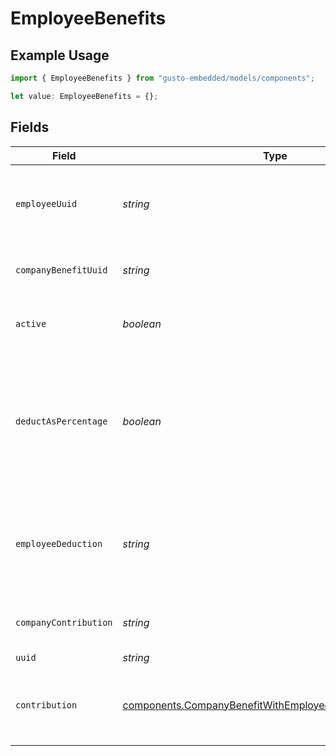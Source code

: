 # EmployeeBenefits

## Example Usage

```typescript
import { EmployeeBenefits } from "gusto-embedded/models/components";

let value: EmployeeBenefits = {};
```

## Fields

| Field                                                                                                                                  | Type                                                                                                                                   | Required                                                                                                                               | Description                                                                                                                            |
| -------------------------------------------------------------------------------------------------------------------------------------- | -------------------------------------------------------------------------------------------------------------------------------------- | -------------------------------------------------------------------------------------------------------------------------------------- | -------------------------------------------------------------------------------------------------------------------------------------- |
| `employeeUuid`                                                                                                                         | *string*                                                                                                                               | :heavy_minus_sign:                                                                                                                     | The UUID of the employee to which the benefit belongs.                                                                                 |
| `companyBenefitUuid`                                                                                                                   | *string*                                                                                                                               | :heavy_minus_sign:                                                                                                                     | The UUID of the company benefit.                                                                                                       |
| `active`                                                                                                                               | *boolean*                                                                                                                              | :heavy_minus_sign:                                                                                                                     | Whether the employee benefit is active.                                                                                                |
| `deductAsPercentage`                                                                                                                   | *boolean*                                                                                                                              | :heavy_minus_sign:                                                                                                                     | Whether the employee deduction amount should be treated as a percentage to be deducted from each payroll.                              |
| `employeeDeduction`                                                                                                                    | *string*                                                                                                                               | :heavy_minus_sign:                                                                                                                     | The amount to be deducted, per pay period, from the employee's pay.                                                                    |
| `companyContribution`                                                                                                                  | *string*                                                                                                                               | :heavy_minus_sign:                                                                                                                     | The value of the company contribution                                                                                                  |
| `uuid`                                                                                                                                 | *string*                                                                                                                               | :heavy_minus_sign:                                                                                                                     | N/A                                                                                                                                    |
| `contribution`                                                                                                                         | [components.CompanyBenefitWithEmployeeBenefitsContribution](../../models/components/companybenefitwithemployeebenefitscontribution.md) | :heavy_minus_sign:                                                                                                                     | An object representing the type and value of the company contribution.                                                                 |